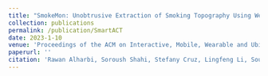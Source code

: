 ```yaml
---
title: "SmokeMon: Unobtrusive Extraction of Smoking Topography Using Wearable Energy-Efficient Thermal"
collection: publications
permalink: /publication/SmartACT
date: 2023-1-10
venue: 'Proceedings of the ACM on Interactive, Mobile, Wearable and Ubiquitous Technologies, December 2022'
paperurl: ''
citation: 'Rawan Alharbi, Soroush Shahi, Stefany Cruz, Lingfeng Li, Sougata Sen,Christopher Romano, <b>Mahdi Pedram</b>, Josiah Hester, Aggelos K Katsaggelos, Nabil Alshurafa. &quot; <i>IMWUT 2023</i>.(PDF)[https://dl.acm.org/doi/pdf/10.1145/3569460?casa_token=WizUxR2OtW8AAAAA:kfCzWoy0gBHwuQyuac-twwfff6yeBXKekizAW4I_5xW0gmZVKP6XTBKt1ODhbYiEgYhma3BKdiVr5w]'
---
```

